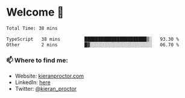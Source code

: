 # Welcome 🦘

<!--START_SECTION:waka-->

```txt
Total Time: 38 mins

TypeScript   38 mins         ███████████████████████▒░   93.30 %
Other        2 mins          █▓░░░░░░░░░░░░░░░░░░░░░░░   06.70 %
```

<!--END_SECTION:waka-->

### 📫 Where to find me:

-   Website: [kieranproctor.com](https://kieranproctor.com/)
-   LinkedIn: [here](https://www.linkedin.com/in/kieran-proctor-086b5a159/)
-   Twitter: [@kieran_proctor](https://twitter.com/kieran_proctor)

